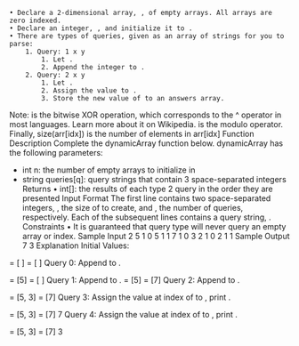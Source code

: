     • Declare a 2-dimensional array, , of empty arrays. All arrays are zero indexed. 
    • Declare an integer, , and initialize it to . 
    • There are types of queries, given as an array of strings for you to parse: 
        1. Query: 1 x y 
            1. Let . 
            2. Append the integer to .
        2. Query: 2 x y 
            1. Let . 
            2. Assign the value to . 
            3. Store the new value of to an answers array.
Note: is the bitwise XOR operation, which corresponds to the ^ operator in most languages. Learn more about it on Wikipedia. is the modulo operator.
Finally, size(arr[idx]) is the number of elements in arr[idx]
Function Description
Complete the dynamicArray function below.
dynamicArray has the following parameters:
- int n: the number of empty arrays to initialize in
- string queries[q]: query strings that contain 3 space-separated integers
  Returns
  • int[]: the results of each type 2 query in the order they are presented
  Input Format
  The first line contains two space-separated integers, , the size of to create, and , the number of queries, respectively.
  Each of the subsequent lines contains a query string, .
  Constraints
  • It is guaranteed that query type will never query an empty array or index.
  Sample Input
  2 5
  1 0 5
  1 1 7
  1 0 3
  2 1 0
  2 1 1
  Sample Output
  7
  3
  Explanation
  Initial Values:


= [ ]
= [ ]
Query 0: Append to .

= [5]
= [ ]
Query 1: Append to .
= [5]
= [7]
Query 2: Append to .

= [5, 3]
= [7]
Query 3: Assign the value at index of to , print .

= [5, 3]
= [7]
7
Query 4: Assign the value at index of to , print .

= [5, 3]
= [7]
3
